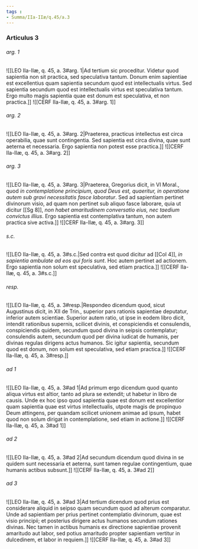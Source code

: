 ```yaml
---
tags : 
- Summa/IIa-IIæ/q.45/a.3
---
```


### Articulus 3

###### arg. 1
![[LEO IIa-IIæ, q. 45, a. 3#arg. 1|Ad tertium sic proceditur. Videtur quod sapientia non sit practica, sed speculativa tantum. Donum enim sapientiae est excellentius quam sapientia secundum quod est intellectualis virtus. Sed sapientia secundum quod est intellectualis virtus est speculativa tantum. Ergo multo magis sapientia quae est donum est speculativa, et non practica.]]
![[CERF IIa-IIæ, q. 45, a. 3#arg. 1]]

###### arg. 2
![[LEO IIa-IIæ, q. 45, a. 3#arg. 2|Praeterea, practicus intellectus est circa operabilia, quae sunt contingentia. Sed sapientia est circa divina, quae sunt aeterna et necessaria. Ergo sapientia non potest esse practica.]]
![[CERF IIa-IIæ, q. 45, a. 3#arg. 2]]

###### arg. 3
![[LEO IIa-IIæ, q. 45, a. 3#arg. 3|Praeterea, Gregorius dicit, in VI Moral., quod *in contemplatione principium, quod Deus est, quaeritur, in operatione autem sub gravi necessitatis fasce laboratur*. Sed ad sapientiam pertinet divinorum visio, ad quam non pertinet sub aliquo fasce laborare, quia ut dicitur [[Sg 8]], *non habet amaritudinem conversatio eius, nec taedium convictus illius*. Ergo sapientia est contemplativa tantum, non autem practica sive activa.]]
![[CERF IIa-IIæ, q. 45, a. 3#arg. 3]]

###### s.c.
![[LEO IIa-IIæ, q. 45, a. 3#s.c.|Sed contra est quod dicitur ad [[Col 4]], *in sapientia ambulate ad eos qui foris sunt*. Hoc autem pertinet ad actionem. Ergo sapientia non solum est speculativa, sed etiam practica.]]
![[CERF IIa-IIæ, q. 45, a. 3#s.c.]]

###### resp.
![[LEO IIa-IIæ, q. 45, a. 3#resp.|Respondeo dicendum quod, sicut Augustinus dicit, in XII de Trin., superior pars rationis sapientiae deputatur, inferior autem scientiae. Superior autem ratio, ut ipse in eodem libro dicit, intendit rationibus supernis, scilicet divinis, et conspiciendis et consulendis, conspiciendis quidem, secundum quod divina in seipsis contemplatur; consulendis autem, secundum quod per divina iudicat de humanis, per divinas regulas dirigens actus humanos. Sic igitur sapientia, secundum quod est donum, non solum est speculativa, sed etiam practica.]]
![[CERF IIa-IIæ, q. 45, a. 3#resp.]]

###### ad 1
![[LEO IIa-IIæ, q. 45, a. 3#ad 1|Ad primum ergo dicendum quod quanto aliqua virtus est altior, tanto ad plura se extendit; ut habetur in libro de causis. Unde ex hoc ipso quod sapientia quae est donum est excellentior quam sapientia quae est virtus intellectualis, utpote magis de propinquo Deum attingens, per quandam scilicet unionem animae ad ipsum, habet quod non solum dirigat in contemplatione, sed etiam in actione.]]
![[CERF IIa-IIæ, q. 45, a. 3#ad 1]]

###### ad 2
![[LEO IIa-IIæ, q. 45, a. 3#ad 2|Ad secundum dicendum quod divina in se quidem sunt necessaria et aeterna, sunt tamen regulae contingentium, quae humanis actibus subsunt.]]
![[CERF IIa-IIæ, q. 45, a. 3#ad 2]]

###### ad 3
![[LEO IIa-IIæ, q. 45, a. 3#ad 3|Ad tertium dicendum quod prius est considerare aliquid in seipso quam secundum quod ad alterum comparatur. Unde ad sapientiam per prius pertinet contemplatio divinorum, quae est visio principii; et posterius dirigere actus humanos secundum rationes divinas. Nec tamen in actibus humanis ex directione sapientiae provenit amaritudo aut labor, sed potius amaritudo propter sapientiam vertitur in dulcedinem, et labor in requiem.]]
![[CERF IIa-IIæ, q. 45, a. 3#ad 3]]

